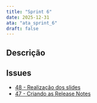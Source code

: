 ```yaml
---
title: "Sprint 6"
date: 2025-12-31
ata: "ata_sprint_6"
draft: false
---
```


## Descrição


## Issues
- [48 - Realização dos slides](/issues/issue-48/)
- [47 - Criando as Release Notes](/issues/issue-47/)
